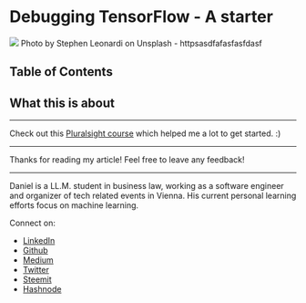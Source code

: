 # Debugging TensorFlow - A starter

[<img src="XXXXXXXX">](
httpsasdfafasfasfdasf)
Photo by Stephen Leonardi on Unsplash - httpsasdfafasfasfdasf


## Table of Contents

## What this is about



---

Check out this [Pluralsight course](https://www.pluralsight.com/courses/tensorflow-getting-started) which helped me a lot to get started. :)

---

Thanks for reading my article! Feel free to leave any feedback!

---

Daniel is a LL.M. student in business law, working as a software engineer and organizer of tech related events in Vienna.
His current personal learning efforts focus on machine learning.

Connect on:

- [LinkedIn](https://www.linkedin.com/in/createdd)
- [Github](https://github.com/Createdd)
- [Medium](https://medium.com/@ddcreationstudi)
- [Twitter](https://twitter.com/DDCreationStudi)
- [Steemit](https://steemit.com/@createdd)
- [Hashnode](https://hashnode.com/@DDCreationStudio)

<!-- Written by Daniel Deutsch (deudan1010@gmail.com) -->
